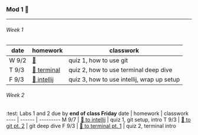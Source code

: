 ### Mod 1 :calendar:
-----

###### Week 1
date | homework | classwork
---- | ------ | ---------
W 9/2 | [:paperclip:](https://github.com/mrWallaceMadeira/lesson1) | quiz 1, how to use git
T 9/3 | [:paperclip: terminal](https://google.com) | quiz 2, how to use terminal deep dive
F 9/3 | [:paperclip: intellij](https://google.com) | quiz 3, how to use intellij, wrap up setup

###### Week 2
:test: Labs 1 and 2 due by **end of class Friday**
date | homework | classwork
---- | ------ | ---------
M 9/7 | [:paperclip: to intellij](https://github.com/mrWallaceMadeira/lesson1) | quiz 1, git setup, intro
T 9/3 | [:paperclip: to git pt. 2](https://google.com) | git deep dive
F 9/3 | [:paperclip: to terminal pt. 1](https://google.com) | quiz 2, terminal intro



